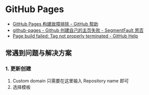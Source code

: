 # GitHub Pages

- [GitHub Pages 构建故障排除 - GitHub 帮助](https://help.github.com/cn/enterprise/2.17/user/articles/troubleshooting-github-pages-builds)
- [github-pages - Github 创建自己的主页失败 - SegmentFault 思否](https://segmentfault.com/q/1010000006115577)
- [Page build failed: Tag not properly terminated - GitHub Help](https://help.github.com/en/articles/page-build-failed-tag-not-properly-terminated)

## 常遇到问题与解决方案

### 1. 更新创建

1. Custom domain 只需要在这里输入 Repository name 即可
2. 选择模板

